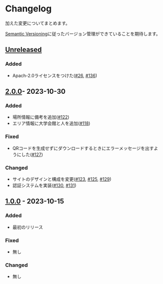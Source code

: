 # Changelog

加えた変更についてまとめます。

[Semantic Versioning](https://semver.org/spec/v2.0.0.html)に従ったバージョン管理ができていることを期待します。

## [Unreleased]

### Added

- Apach-2.0ライセンスをつけた([\#26](https://github.com/sohosai/qr-frontend/issues/26), [\#136](https://github.com/sohosai/qr-frontend/pull/136))

## [2.0.0]- 2023-10-30

### Added

- 場所情報に備考を追加([\#122](https://github.com/sohosai/qr-frontend/pull/122))
- エリア情報に大学会館と人を追加([\#118](https://github.com/sohosai/qr-frontend/pull/118))

### Fixed

- QRコードを生成せずにダウンロードするときにエラーメッセージを出すようにした([\#127](https://github.com/sohosai/qr-frontend/pull/127))

### Changed

- サイトのデザインと構成を変更([\#123](https://github.com/sohosai/qr-frontend/pull/123), [\#125](https://github.com/sohosai/qr-frontend/pull/125), [\#129](https://github.com/sohosai/qr-frontend/pull/129))
- 認証システムを実装([\#130](https://github.com/sohosai/qr-frontend/pull/130), [\#131](https://github.com/sohosai/qr-frontend/pull/131))



## [1.0.0] - 2023-10-15

### Added

- 最初のリリース

### Fixed

- 無し

### Changed

- 無し



[Unreleased]: https://github.com/sohosai/qr-frontend/compare/2.0.0...HEAD
[2.0.0]: https://github.com/sohosai/qr-backend/compare/1.0.0..2.0.0
[1.0.0]: https://github.com/sohosai/qr-backend/compare/fcff42a20463adce6bd84880fe8ccce644b20b30...1.0.0

